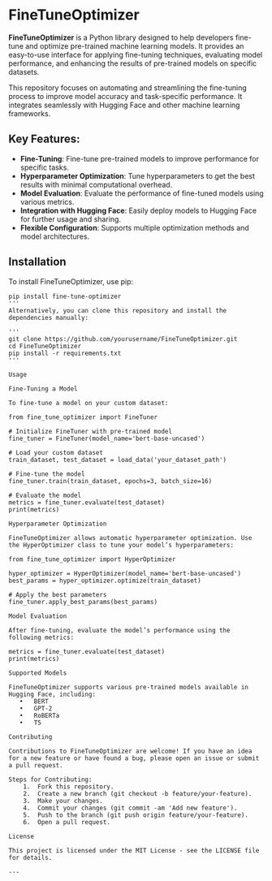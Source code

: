 # FineTuneOptimizer

**FineTuneOptimizer** is a Python library designed to help developers fine-tune and optimize pre-trained machine learning models. It provides an easy-to-use interface for applying fine-tuning techniques, evaluating model performance, and enhancing the results of pre-trained models on specific datasets.

This repository focuses on automating and streamlining the fine-tuning process to improve model accuracy and task-specific performance. It integrates seamlessly with Hugging Face and other machine learning frameworks.

## Key Features:
- **Fine-Tuning**: Fine-tune pre-trained models to improve performance for specific tasks.
- **Hyperparameter Optimization**: Tune hyperparameters to get the best results with minimal computational overhead.
- **Model Evaluation**: Evaluate the performance of fine-tuned models using various metrics.
- **Integration with Hugging Face**: Easily deploy models to Hugging Face for further usage and sharing.
- **Flexible Configuration**: Supports multiple optimization methods and model architectures.

## Installation

To install FineTuneOptimizer, use pip:

```
pip install fine-tune-optimizer
'''
Alternatively, you can clone this repository and install the dependencies manually:

'''
git clone https://github.com/yourusername/FineTuneOptimizer.git
cd FineTuneOptimizer
pip install -r requirements.txt
'''

Usage

Fine-Tuning a Model

To fine-tune a model on your custom dataset:

from fine_tune_optimizer import FineTuner

# Initialize FineTuner with pre-trained model
fine_tuner = FineTuner(model_name='bert-base-uncased')

# Load your custom dataset
train_dataset, test_dataset = load_data('your_dataset_path')

# Fine-tune the model
fine_tuner.train(train_dataset, epochs=3, batch_size=16)

# Evaluate the model
metrics = fine_tuner.evaluate(test_dataset)
print(metrics)

Hyperparameter Optimization

FineTuneOptimizer allows automatic hyperparameter optimization. Use the HyperOptimizer class to tune your model’s hyperparameters:

from fine_tune_optimizer import HyperOptimizer

hyper_optimizer = HyperOptimizer(model_name='bert-base-uncased')
best_params = hyper_optimizer.optimize(train_dataset)

# Apply the best parameters
fine_tuner.apply_best_params(best_params)

Model Evaluation

After fine-tuning, evaluate the model’s performance using the following metrics:

metrics = fine_tuner.evaluate(test_dataset)
print(metrics)

Supported Models

FineTuneOptimizer supports various pre-trained models available in Hugging Face, including:
   •   BERT
   •   GPT-2
   •   RoBERTa
   •   T5

Contributing

Contributions to FineTuneOptimizer are welcome! If you have an idea for a new feature or have found a bug, please open an issue or submit a pull request.

Steps for Contributing:
	1.	Fork this repository.
	2.	Create a new branch (git checkout -b feature/your-feature).
	3.	Make your changes.
	4.	Commit your changes (git commit -am 'Add new feature').
	5.	Push to the branch (git push origin feature/your-feature).
	6.	Open a pull request.

License

This project is licensed under the MIT License - see the LICENSE file for details.

---


